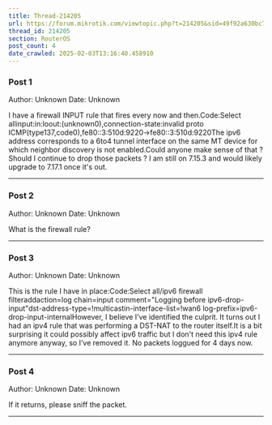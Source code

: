```yaml
---
title: Thread-214205
url: https://forum.mikrotik.com/viewtopic.php?t=214205&sid=49f92a630bc7970d8ca50523be880e8f
thread_id: 214205
section: RouterOS
post_count: 4
date_crawled: 2025-02-03T13:16:40.458910
---
```


### Post 1
Author: Unknown
Date: Unknown

I have a firewall INPUT rule that fires every now and then.Code:Select allinput:in:loout:(unknown0),connection-state:invalid proto ICMP(type137,code0),fe80::3:510d:9220->fe80::3:510d:9220The ipv6 address corresponds to a 6to4 tunnel interface on the same MT device for which neighbor discovery is not enabled.Could anyone make sense of that ? Should I continue to drop those packets ? I am still on 7.15.3 and would likely upgrade to 7.17.1 once it's out.

---
### Post 2
Author: Unknown
Date: Unknown

What is the firewall rule?

---
### Post 3
Author: Unknown
Date: Unknown

This is the rule I have in place:Code:Select all/ipv6 firewall filteraddaction=log chain=input comment="Logging before ipv6-drop-input"dst-address-type=!multicastin-interface-list=!wan6 log-prefix=ipv6-drop-input-internalHowever, I believe I’ve identified the culprit. It turns out I had an ipv4 rule that was performing a DST-NAT to the router itself.It is a bit surprising it could possibly affect ipv6 traffic but I don't need this ipv4 rule anymore anyway, so I’ve removed it. No packets loggued for 4 days now.

---
### Post 4
Author: Unknown
Date: Unknown

If it returns, please sniff the packet.

---
